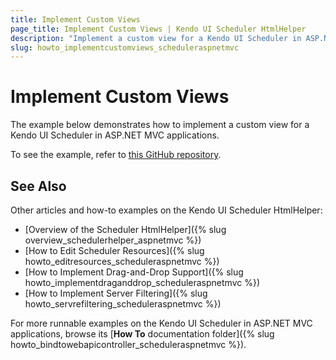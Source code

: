 ```yaml
---
title: Implement Custom Views
page_title: Implement Custom Views | Kendo UI Scheduler HtmlHelper
description: "Implement a custom view for a Kendo UI Scheduler in ASP.NET MVC applications."
slug: howto_implementcustomviews_scheduleraspnetmvc
---
```


# Implement Custom Views

The example below demonstrates how to implement a custom view for a Kendo UI Scheduler in ASP.NET MVC applications.

To see the example, refer to [this GitHub repository](https://github.com/telerik/ui-for-aspnet-mvc-examples/tree/master/scheduler/scheduler-custom-view).

## See Also

Other articles and how-to examples on the Kendo UI Scheduler HtmlHelper:

* [Overview of the Scheduler HtmlHelper]({% slug overview_schedulerhelper_aspnetmvc %})
* [How to Edit Scheduler Resources]({% slug howto_editresources_scheduleraspnetmvc %})
* [How to Implement Drag-and-Drop Support]({% slug howto_implementdraganddrop_scheduleraspnetmvc %})
* [How to Implement Server Filtering]({% slug howto_servrefiltering_scheduleraspnetmvc %})

For more runnable examples on the Kendo UI Scheduler in ASP.NET MVC applications, browse its [**How To** documentation folder]({% slug howto_bindtowebapicontroller_scheduleraspnetmvc %}).
